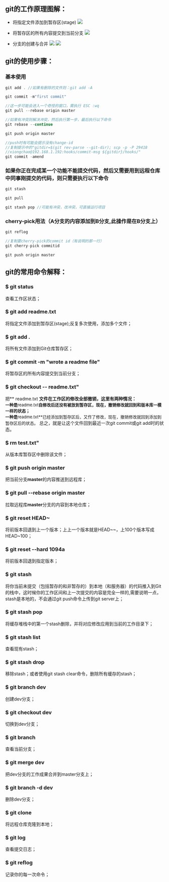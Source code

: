 ## git的工作原理图解：
+ 将指定文件添加到暂存区(stage)
![](https://www.cwsoy.com/images/essay/201808030937_27.png)


+ 将暂存区的所有内容提交到当前分支
![](https://www.cwsoy.com/images/essay/201808030941_860.png)

<!--more-->

+ 分支的创建与合并
![](https://www.cwsoy.com/images/essay/201808031105_462.png)
![](https://www.cwsoy.com/images/essay/201808031106_416.png)


## git的使用步骤：

### 基本使用
``` js
git add . //如果有删除的文件则：git add -A

git commit -m"first commit"

//这一步可能会进入一个奇怪的窗口，需执行 ESC :wq
git pull --rebase origin master

//如果有冲突则解决冲突，然后执行第一步，最后执行以下命令
git rebase --continue

git push origin master

//push时有可能会提示没有change-id
//复制提示中的"gitdir=$(git rev-parse --git-dir); scp -p -P 29418 
//xiongchao@192.168.1.192:hooks/commit-msg ${gitdir}/hooks/"
git commit -amend
```

### 如果你正在完成某一个功能不能提交代码，然后又需要用到远程仓库中同事刚提交的代码，则只需要执行以下命令
``` js
git stash

git pull

git stash pop //可能有冲突，改冲突，可直接运行项目
```

###  cherry-pick用法（A分支的内容添加到B分支,此操作是在B分支上）
``` js
git reflog

//复制要cherry-pick的commit id（有说明的那一行）
git cherry-pick commitid

git push origin master
```

## git的常用命令解释：

### $ git status
查看工作区状态；

### $ git add readme.txt 
将指定文件添加到暂存区(stage);反复多次使用，添加多个文件；

### $ git add . 
将所有文件添加到Git仓库暂存区；

### $ git commit -m "wrote a readme file" 
将暂存区的所有内容提交到当前分支；

### $ git checkout -- readme.txt" 
把** readme.txt **文件在工作区的修改全部撤销，这里有两种情况：<br/><!--
--><font size=2>一种是**readme.txt**自修改后还没有被放到暂存区，现在，撤销修改就回到和版本库一模一样的状态；</font><br/><!--
--><font size=2>一种是**readme.txt**已经添加到暂存区后，又作了修改，现在，撤销修改就回到添加到暂存区后的状态。</font>
总之，就是让这个文件回到最近一次git commit或git add时的状态。

### $ rm test.txt" 
从版本库暂存区中删除该文件；

### $ git push origin master 
把当前分支**master**的内容推送到远程库；

### $ git pull --rebase origin master 
拉取远程库**master**分支的内容到本地仓库；

### $ git reset HEAD~ 
将前版本回退到上一个版本；上上一个版本就是HEAD~~，上100个版本写成HEAD~100；

### $ git reset --hard 1094a 
将前版本回退到指定版本；

### $ git stash 
将你当前未提交（包括暂存的和非暂存的）到本地（和服务器）的代码推入到Git的栈中，这时候你的工作区间和上一次提交的内容是完全一样的,需要说明一点，stash是本地的，不会通过git push命令上传到git server上；

### $ git stash pop
将缓存堆栈中的第一个stash删除，并将对应修改应用到当前的工作目录下；

### $ git stash list
查看现有stash；

### $ git stash drop
移除stash；或者使用git stash clear命令，删除所有缓存的stash；

### $ git branch dev
创建dev分支；

### $ git checkout dev
切换到dev分支；

### $ git branch
查看当前分支；

### $ git merge dev
把dev分支的工作成果合并到master分支上；

### $ git branch -d dev
删除dev分支；

### $ git clone
将远程仓库克隆到本地；

### $ git log
查看提交日志；

### $ git reflog
记录你的每一次命令；

